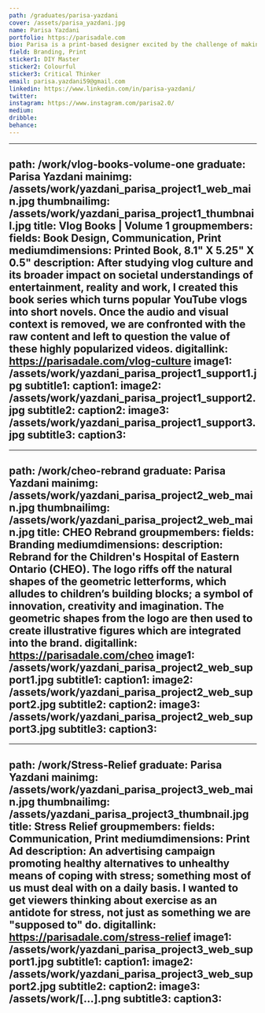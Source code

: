 ```yaml
---
path: /graduates/parisa-yazdani
cover: /assets/parisa_yazdani.jpg
name: Parisa Yazdani
portfolio: https://parisadale.com
bio: Parisa is a print-based designer excited by the challenge of making complex ideas simple and easy to understand. Her work aims to represent unrepresented voices, perspectives and stories as a way of breaking down stereotypes and encouraging the audience to think critically.
field: Branding, Print
sticker1: DIY Master
sticker2: Colourful
sticker3: Critical Thinker
email: parisa.yazdani59@gmail.com
linkedin: https://www.linkedin.com/in/parisa-yazdani/
twitter:
instagram: https://www.instagram.com/parisa2.0/
medium:
dribble:
behance:
---
```


---
path: /work/vlog-books-volume-one
graduate: Parisa Yazdani
mainimg: /assets/work/yazdani_parisa_project1_web_main.jpg
thumbnailimg: /assets/work/yazdani_parisa_project1_thumbnail.jpg
title: Vlog Books | Volume 1
groupmembers:
fields: Book Design, Communication, Print
mediumdimensions: Printed Book, 8.1" X 5.25" X 0.5"
description: After studying vlog culture and its broader impact on societal understandings of entertainment, reality and work, I created this book series which turns popular YouTube vlogs into short novels. Once the audio and visual context is removed, we are confronted with the raw content and left to question the value of these highly popularized videos.
digitallink: https://parisadale.com/vlog-culture
image1: /assets/work/yazdani_parisa_project1_support1.jpg
subtitle1:
caption1:
image2: /assets/work/yazdani_parisa_project1_support2.jpg
subtitle2:
caption2:
image3: /assets/work/yazdani_parisa_project1_support3.jpg
subtitle3:
caption3:
---

---
path: /work/cheo-rebrand
graduate: Parisa Yazdani
mainimg: /assets/work/yazdani_parisa_project2_web_main.jpg
thumbnailimg: /assets/work/yazdani_parisa_project2_web_main.jpg
title: CHEO Rebrand
groupmembers:
fields: Branding
mediumdimensions: 
description: Rebrand for the Children's Hospital of Eastern Ontario (CHEO). The logo riffs off the natural shapes of the geometric letterforms, which alludes to children’s building blocks; a symbol of innovation, creativity and imagination. The geometric shapes from the logo are then used to create illustrative figures which are integrated into the brand.
digitallink: https://parisadale.com/cheo
image1: /assets/work/yazdani_parisa_project2_web_support1.jpg
subtitle1:
caption1:
image2: /assets/work/yazdani_parisa_project2_web_support2.jpg
subtitle2:
caption2:
image3: /assets/work/yazdani_parisa_project2_web_support3.jpg
subtitle3:
caption3:
---

---
path: /work/Stress-Relief
graduate: Parisa Yazdani
mainimg: /assets/work/yazdani_parisa_project3_web_main.jpg
thumbnailimg: /assets/yazdani_parisa_project3_thumbnail.jpg
title: Stress Relief
groupmembers:
fields: Communication, Print
mediumdimensions: Print Ad
description: An advertising campaign promoting healthy alternatives to unhealthy means of coping with stress; something most of us must deal with on a daily basis. I wanted to get viewers thinking about exercise as an antidote for stress, not just as something we are "supposed to" do. 
digitallink: https://parisadale.com/stress-relief
image1: /assets/work/yazdani_parisa_project3_web_support1.jpg
subtitle1:
caption1:
image2: /assets/work/yazdani_parisa_project3_web_support2.jpg
subtitle2:
caption2:
image3: /assets/work/[...].png
subtitle3:
caption3:
---
